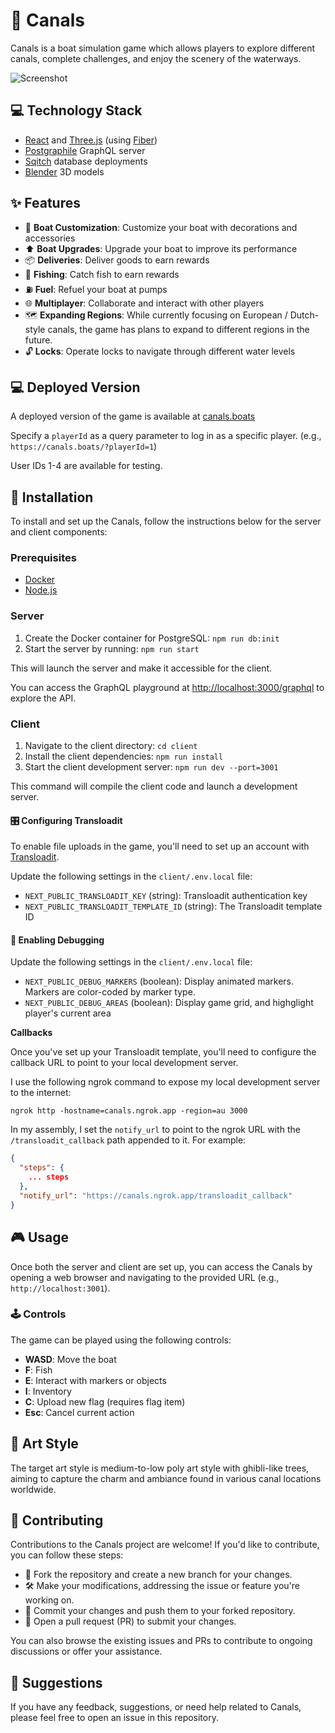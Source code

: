 
# 🚤 Canals

Canals is a boat simulation game which allows players to explore different canals, complete challenges, and enjoy the scenery of the waterways.

![Screenshot](screenshots/screenshot1.gif)

## 💻 Technology Stack

- [React](https://react.dev/) and [Three.js](https://threejs.org/) (using [Fiber](https://docs.pmnd.rs/react-three-fiber))
- [Postgraphile](https://www.graphile.org/postgraphile/) GraphQL server
- [Sqitch](https://sqitch.org/) database deployments
- [Blender](https://www.blender.org/) 3D models

## ✨ Features

- 🔧 **Boat Customization**: Customize your boat with decorations and accessories
- ⬆ **Boat Upgrades**: Upgrade your boat to improve its performance
- 📦 **Deliveries**: Deliver goods to earn rewards
- 🎣 **Fishing**: Catch fish to earn rewards
- ⛽ **Fuel**: Refuel your boat at pumps
- 🌐 **Multiplayer**: Collaborate and interact with other players
- 🗺 **Expanding Regions**: While currently focusing on European / Dutch-style canals, the game has plans to expand to different regions in the future.
- 🔓 **Locks**: Operate locks to navigate through different water levels

## 💻 Deployed Version

A deployed version of the game is available at [canals.boats](https://canals.boats/)

Specify a `playerId` as a query parameter to log in as a specific player. (e.g., `https://canals.boats/?playerId=1`)

User IDs 1-4 are available for testing.

## 💾 Installation

To install and set up the Canals, follow the instructions below for the server and client components:

### Prerequisites

*   [Docker](https://docs.docker.com/get-docker/)
*   [Node.js](https://nodejs.org/en/download/)

### Server

1.  Create the Docker container for PostgreSQL: `npm run db:init`
2.  Start the server by running: `npm run start`

This will launch the server and make it accessible for the client.

You can access the GraphQL playground at [http://localhost:3000/graphql](http://localhost:3000/graphql) to explore the API.

### Client

1.  Navigate to the client directory:  `cd client`
2.  Install the client dependencies: `npm run install` 
3.  Start the client development server: `npm run dev --port=3001` 

This command will compile the client code and launch a development server.

#### 🎛️ Configuring Transloadit
To enable file uploads in the game, you'll need to set up an account with 
[Transloadit](https://transloadit.com/).

Update the following settings in the `client/.env.local` file:

- `NEXT_PUBLIC_TRANSLOADIT_KEY` (string): Transloadit authentication key
- `NEXT_PUBLIC_TRANSLOADIT_TEMPLATE_ID` (string): The Transloadit template ID
#### 🐛 Enabling Debugging
Update the following settings in the `client/.env.local` file:

- `NEXT_PUBLIC_DEBUG_MARKERS` (boolean): Display animated markers. Markers are color-coded by marker type.
- `NEXT_PUBLIC_DEBUG_AREAS` (boolean): Display game grid, and highglight player's current area

**Callbacks**

Once you've set up your Transloadit template, you'll need to configure the callback URL to point to your local development server.

I use the following ngrok command to expose my local development server to the internet:

```
ngrok http -hostname=canals.ngrok.app -region=au 3000
```

In my assembly, I set the `notify_url` to point to the ngrok URL with the `/transloadit_callback` path appended to it. For example:

```json
{
  "steps": {
    ... steps
  },
  "notify_url": "https://canals.ngrok.app/transloadit_callback"
}
```

## 🎮 Usage

Once both the server and client are set up, you can access the Canals by opening a web browser and navigating to the provided URL (e.g., `http://localhost:3001`).

### 🕹 Controls

The game can be played using the following controls:

- **WASD**: Move the boat
- **F**: Fish
- **E**: Interact with markers or objects
- **I**: Inventory
- **C**: Upload new flag (requires flag item)
- **Esc**: Cancel current action

## 🎨 Art Style

The target art style is medium-to-low poly art style with ghibli-like trees, aiming to capture the charm and ambiance found in various canal locations worldwide.

## 🤝 Contributing

Contributions to the Canals project are welcome! If you'd like to contribute, you can follow these steps:

- 🍴 Fork the repository and create a new branch for your changes.
- 🛠️ Make your modifications, addressing the issue or feature you're working on.
- 🚀 Commit your changes and push them to your forked repository.
- 🔀 Open a pull request (PR) to submit your changes.

You can also browse the existing issues and PRs to contribute to ongoing discussions or offer your assistance.

## 📢 Suggestions

If you have any feedback, suggestions, or need help related to Canals, please feel free to open an issue in this repository.

